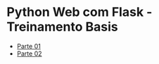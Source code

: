 # Python Web com Flask - Treinamento Basis
- [Parte 01](https://www.youtube.com/watch?v=BFvC22BCEbM)
- [Parte 02](https://www.youtube.com/watch?v=RiMVbyohD4s)